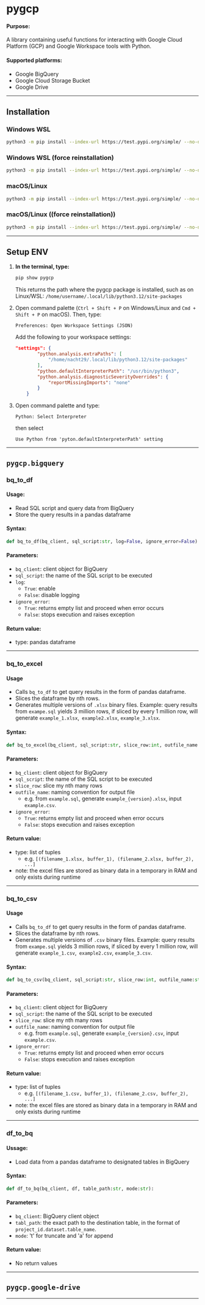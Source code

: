 # pygcp

#### **Purpose:**
A library containing useful functions for interacting with Google Cloud Platform (GCP) and Google Workspace tools with Python.

#### **Supported platforms:**
- Google BigQuery
- Google Cloud Storage Bucket
- Google Drive

---

## Installation

### Windows WSL

```bash
python3 -m pip install --index-url https://test.pypi.org/simple/ --no-deps pygcp==1.0.4 --break-system-packages
```

### Windows WSL (force reinstallation)

```bash
python3 -m pip install --index-url https://test.pypi.org/simple/ --no-deps pygcp==1.0.4 --break-system- --force-reinstall
```


### macOS/Linux

```bash
python3 -m pip install --index-url https://test.pypi.org/simple/ --no-deps pygcp==1.0.4
```

### macOS/Linux ((force reinstallation))

```bash
python3 -m pip install --index-url https://test.pypi.org/simple/ --no-deps pygcp==1.0.4 --force-reinstall
```

---

## Setup ENV

1. **In the terminal, type:**

	```bash
	pip show pygcp
	```

	This returns the path where the pygcp package is installed, such as on Linux/WSL: ```/home/username/.local/lib/python3.12/site-packages```

2. Open command palette (```Ctrl + Shift + P``` on Windows/Linux and ```Cmd + Shift + P``` on macOS). Then, type:

	```
	Preferences: Open Workspace Settings (JSON)
	```

	Add the following to your workspace settings:

	```json
	"settings": {
			"python.analysis.extraPaths": [
				"/home/nacht29/.local/lib/python3.12/site-packages"
			],
			"python.defaultInterpreterPath": "/usr/bin/python3",
			"python.analysis.diagnosticSeverityOverrides": {
				"reportMissingImports": "none"
			}
		}
	```

3. Open command palette and type: 
	
	```
	Python: Select Interpreter
	``` 
	
	then select
	
	```
	Use Python from 'pyton.defaultInterpreterPath' setting
	```

---

## ```pygcp.bigquery```

### **bq_to_df**

#### **Usage:**
- Read SQL script and query data from BigQuery
- Store the query results in a pandas dataframe

#### **Syntax:**

```py
def bq_to_df(bq_client, sql_script:str, log=False, ignore_error=False):
```

#### **Parameters**:

- ```bq_client```: client object for BigQuery
- ```sql_script```: the name of the SQL script to be executed
- ```log```:
	- ```True```: enable
	- ```False```: disable logging
- ```ignore_error```:
	- ```True```: returns empty list and proceed when error occurs
	- ```False```: stops execution and raises exception

#### **Return value**:
- type: pandas dataframe

---

### **bq_to_excel**

#### **Usage**
- Calls ```bq_to_df``` to get query results in the form of pandas dataframe.
- Slices the dataframe by nth rows.
- Generates multiple versions of ```.xlsx``` binary files. Example: query results from ```exampe.sql``` yields 3 million rows, if sliced by every 1 million row, will generate ```example_1.xlsx```,``` example2.xlsx```, ```example_3.xlsx```.

#### **Syntax:**

```py
def bq_to_excel(bq_client, sql_script:str, slice_row:int, outfile_name:str, log=False, ignore_eror=False) -> tuple:
```

#### **Parameters**:
- ```bq_client```: client object for BigQuery
- ```sql_script```: the name of the SQL script to be executed
- ```slice_row```: slice my nth many rows
- ```outfile_name```: naming convention for output file
	- e.g. from ```example.sql```, generate ```example_{version}.xlsx```, input ```example.csv```.
- ```ignore_error```:
	- ```True```: returns empty list and proceed when error occurs
	- ```False```: stops execution and raises exception

#### **Return value**:
- type: list of tuples
	- e.g. ```[(filename_1.xlsx, buffer_1), (filename_2.xlsx, buffer_2), ...]```
- note: the excel files are stored as binary data in a temporary in RAM and only exists during runtime

---

### **bq_to_csv**

#### **Usage**
- Calls ```bq_to_df``` to get query results in the form of pandas dataframe.
- Slices the dataframe by nth rows.
- Generates multiple versions of ```.csv``` binary files. Example: query results from ```exampe.sql``` yields 3 million rows, if sliced by every 1 million row, will generate ```example_1.csv```,``` example2.csv```, ```example_3.csv```.

#### **Syntax:**

```py
def bq_to_csv(bq_client, sql_script:str, slice_row:int, outfile_name:str, log=False, ignore_eror=False) -> tuple:
```

#### **Parameters**:
- ```bq_client```: client object for BigQuery
- ```sql_script```: the name of the SQL script to be executed
- ```slice_row```: slice my nth many rows
- ```outfile_name```: naming convention for output file
	- e.g. from ```example.sql```, generate ```example_{version}.csv```, input ```example.csv```.
- ```ignore_error```:
	- ```True```: returns empty list and proceed when error occurs
	- ```False```: stops execution and raises exception

#### **Return value**:
- type: list of tuples
	- e.g. ```[(filename_1.csv, buffer_1), (filename_2.csv, buffer_2), ...]```
- note: the excel files are stored as binary data in a temporary in RAM and only exists during runtime

---

### **df_to_bq**

#### **Ussage**:
- Load data from a pandas dataframe to designated tables in BigQuery

#### **Syntax:**

```py
def df_to_bq(bq_client, df, table_path:str, mode:str):
```

#### **Parameters**:
- ```bq_client```: BigQuery client object
- ```tabl_path```: the exact path to the destination table, in the format of ```project_id.dataset.table_name```.
- ```mode```: 't' for truncate and 'a' for append

#### **Return value**:
- No return values

---

## ```pygcp.google-drive```

---
